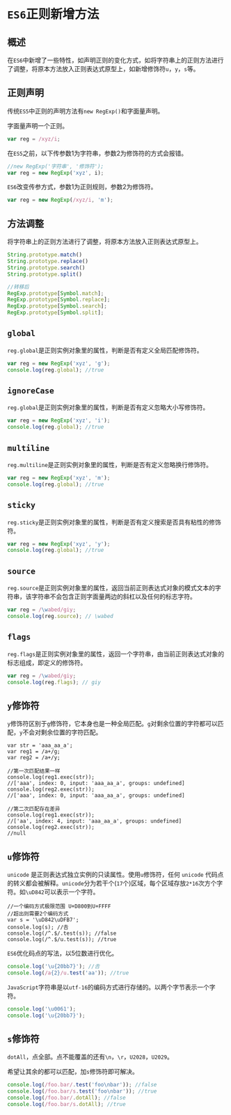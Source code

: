 # `ES6`正则新增方法

## 概述

在`ES6`中新增了一些特性，如声明正则的变化方式，如将字符串上的正则方法进行了调整，将原本方法放入正则表达式原型上，如新增修饰符`u`，`y`，`s`等。

## 正则声明

传统`ES5`中正则的声明方法有`new RegExp()`和字面量声明。

字面量声明一个正则。

```js
var reg = /xyz/i;
```

在`ES5`之前，以下传参数1为字符串，参数2为修饰符的方式会报错。

```js
//new RegExp('字符串', '修饰符');
var reg = new RegExp('xyz', i);
```

`ES6`改变传参方式，参数1为正则规则，参数2为修饰符。

```js
var reg = new RegExp(/xyz/i, 'm');
```



## 方法调整

将字符串上的正则方法进行了调整，将原本方法放入正则表达式原型上。

```js
String.prototype.match()
String.prototype.replace()
String.prototype.search()
String.prototype.split()

//转移后
RegExp.prototype[Symbol.match];
RegExp.prototype[Symbol.replace];
RegExp.prototype[Symbol.search];
RegExp.prototype[Symbol.split];
```



## `global`

`reg.global`是正则实例对象里的属性，判断是否有定义全局匹配修饰符。

```js
var reg = new RegExp('xyz', 'g');
console.log(reg.global); //true
```



## `ignoreCase`

`reg.global`是正则实例对象里的属性，判断是否有定义忽略大小写修饰符。

```js
var reg = new RegExp('xyz', 'i');
console.log(reg.global); //true
```

## `multiline`

`reg.multiline`是正则实例对象里的属性，判断是否有定义忽略换行修饰符。

```js
var reg = new RegExp('xyz', 'm');
console.log(reg.global); //true
```



## `sticky`

`reg.sticky`是正则实例对象里的属性，判断是否有定义搜索是否具有粘性的修饰符。

```js
var reg = new RegExp('xyz', 'y');
console.log(reg.global); //true
```



## `source`

`reg.source`是正则实例对象里的属性，返回当前正则表达式对象的模式文本的字符串，该字符串不会包含正则字面量两边的斜杠以及任何的标志字符。

```js
var reg = /\wabed/giy;
console.log(reg.source); // \wabed
```

## `flags`

`reg.flags`是正则实例对象里的属性，返回一个字符串，由当前正则表达式对象的标志组成，即定义的修饰符。

```js
var reg = /\wabed/giy;
console.log(reg.flags); // giy
```





## `y`修饰符

`y`修饰符区别于`g`修饰符，它本身也是一种全局匹配。`g`对剩余位置的字符都可以匹配，`y`不会对剩余位置的字符匹配。

```JS
var str = 'aaa_aa_a';
var reg1 = /a+/g;
var reg2 = /a+/y;

//第一次匹配结果一样
console.log(reg1.exec(str));
//['aaa', index: 0, input: 'aaa_aa_a', groups: undefined]
console.log(reg2.exec(str));
//['aaa', index: 0, input: 'aaa_aa_a', groups: undefined]

//第二次匹配存在差异
console.log(reg1.exec(str));
//['aa', index: 4, input: 'aaa_aa_a', groups: undefined]
console.log(reg2.exec(str));
//null
```



## `u`修饰符

`unicode` 是正则表达式独立实例的只读属性。使用`u`修饰符，任何 `unicode` 代码点的转义都会被解释。`unicode`分为若干个(`17`个)区域，每个区域存放`2*16`次方个字符。如`\uD842`可以表示一个字符。

```JS
//一个编码方式极限范围 U+D800到U+FFFF 
//超出则需要2个编码方式
var s = '\uD842\uDFB7';
console.log(s); //𠮷
console.log(/^.$/.test(s)); //false
console.log(/^.$/u.test(s)); //true
```

`ES6`优化码点的写法，以5位数进行优化。

```js
console.log('\u{20bb7}'); //𠮷
console.log(/a{2}/u.test('aa')); //true
```

`JavaScript`字符串是以`utf-16`的编码方式进行存储的。以两个字节表示一个字符。

```js
console.log('\u0061');
console.log('\u{20bb7}');
```



## `s`修饰符

`dotAll`，点全部。点不能覆盖的还有`\n`，`\r`，`U2028`，`U2029`。

希望让其余的都可以匹配，加`s`修饰符即可解决。

```js
console.log(/foo.bar/.test('foo\nbar')); //false
console.log(/foo.bar/s.test('foo\nbar')); //true
console.log(/foo.bar/.dotAll); //false
console.log(/foo.bar/s.dotAll); //true
```



